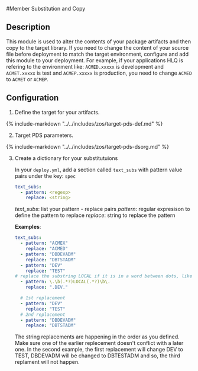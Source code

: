 #Member Substitution and Copy

## Description
This module is used to alter the contents of your package artifacts and then copy to the target library. If you need to change the content of your source file before deployment to match the target environment, configure and add this module to your deployment.
For example, if your applications HLQ is refering to the environment like: `ACMED.xxxxx` is development and `ACMET.xxxxx` is test and `ACMEP.xxxxx` is production, you need to change `ACMED` to `ACMET` or `ACMEP`.

## Configuration

1. Define the target for your artifacts.

{%
    include-markdown "../../includes/zos/target-pds-def.md"
%}

2. Target PDS parameters.

{%
    include-markdown "../../includes/zos/target-pds-dsorg.md"
%}

3. Create a dictionary for your substitutuions

    In your `deploy.yml`, add a section called `text_subs` with pattern value pairs under the key: `spec`

    ``` yml
    text_subs:
      - pattern: <regexp>
        replace: <string>
    ```
    *text_subs*: list your pattern - replace pairs
    *pattern*: regular expresison to define the pattern to replace
    *replace*: string to replace the pattern


    **Examples**:
    ``` yml
    text_subs:
      - pattern: "ACMEX"
        replace: "ACMED"
      - pattern: "DBDEVADM"
        replace: "DBTSTADM"
      - pattern: "DEV"
        replace: "TEST"
    # replace the substring LOCAL if it is in a word between dots, like MYAPP.XLOCALV1.JCL
      - pattern: \.\b(.*?)LOCAL(.*?)\b\.
        replace: ".DEV."
    ```

    ``` yml
      # 1st replacement
      - pattern: "DEV"
        replace: "TEST"
      # 2nd replacement
      - pattern: "DBDEVADM"
        replace: "DBTSTADM"
    ```
    The string replacements are happening in the order as you defined. Make sure one of the earlier replecement doesn't conflict with a later one. In the second example, the first replacement will change DEV to TEST, DBDEVADM will be changed to DBTESTADM and so, the third replament will not happen.